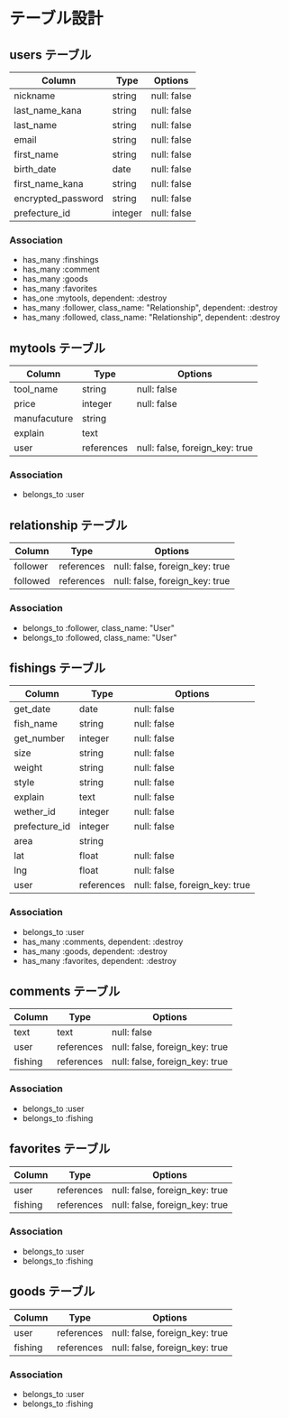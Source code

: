 # テーブル設計

## users テーブル

| Column             | Type    | Options     |
| ------------------ | ------  | ----------- |
| nickname           | string  | null: false |
| last_name_kana     | string  | null: false |
| last_name          | string  | null: false |
| email              | string  | null: false |
| first_name         | string  | null: false |
| birth_date         | date    | null: false |
| first_name_kana    | string  | null: false |
| encrypted_password | string  | null: false |
| prefecture_id      | integer | null: false |

### Association

- has_many :finshings
- has_many :comment
- has_many :goods
- has_many :favorites
- has_one :mytools,  dependent: :destroy
- has_many :follower, class_name: "Relationship",  dependent: :destroy
- has_many :followed, class_name: "Relationship",  dependent: :destroy


## mytools テーブル

| Column       | Type       | Options                        |
| ------------ | ------     | -----------                    |
| tool_name    | string     | null: false                    |
| price        | integer    | null: false                    |
| manufacuture | string     |                                |
| explain      | text       |                                |
| user         | references | null: false, foreign_key: true |

### Association

- belongs_to :user

## relationship テーブル

| Column             | Type       | Options                        |
| ------------------ | ---------- | ------------------------------ |
| follower           | references | null: false, foreign_key: true |
| followed           | references | null: false, foreign_key: true |


### Association

- belongs_to :follower, class_name: "User"
- belongs_to :followed, class_name: "User"


## fishings テーブル

| Column             | Type       | Options                        |
| ------------------ | ------     | ------------------------------ |
| get_date           | date       | null: false                    |
| fish_name          | string     | null: false                    |
| get_number         | integer    | null: false                    |
| size               | string     | null: false                    |
| weight             | string     | null: false                    |
| style              | string     | null: false                    |
| explain            | text       | null: false                    |
| wether_id          | integer    | null: false                    |
| prefecture_id      | integer    | null: false                    |
| area               | string     |                                |
| lat                | float      | null: false                    |
| lng                | float      | null: false                    |
| user               | references | null: false, foreign_key: true |

### Association

- belongs_to :user
- has_many :comments,  dependent: :destroy
- has_many :goods,     dependent: :destroy
- has_many :favorites, dependent: :destroy


## comments テーブル

| Column             | Type       | Options                        |
| ------------------ | ---------- | ------------------------------ |
| text               | text       | null: false                    |
| user               | references | null: false, foreign_key: true |
| fishing            | references | null: false, foreign_key: true |


### Association

- belongs_to :user
- belongs_to :fishing

## favorites テーブル

| Column             | Type       | Options                        |
| ------------------ | ---------- | ------------------------------ |
| user               | references | null: false, foreign_key: true |
| fishing            | references | null: false, foreign_key: true |


### Association

- belongs_to :user
- belongs_to :fishing

## goods テーブル

| Column             | Type       | Options                        |
| ------------------ | ---------- | ------------------------------ |
| user               | references | null: false, foreign_key: true |
| fishing            | references | null: false, foreign_key: true |


### Association

- belongs_to :user
- belongs_to :fishing